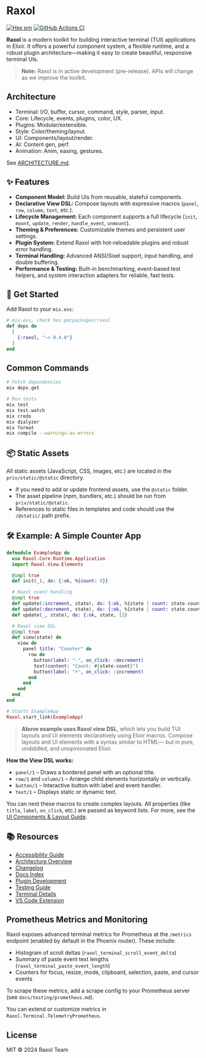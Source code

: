# Raxol

[![Hex pm](https://img.shields.io/hexpm/v/raxol.svg)](https://hex.pm/packages/raxol)
[![GitHub Actions CI](https://github.com/Hydepwns/raxol/actions/workflows/ci.yml/badge.svg)](https://github.com/Hydepwns/raxol/actions/workflows/ci.yml)

**Raxol** is a modern toolkit for building interactive terminal (TUI) applications in Elixir.
It offers a powerful component system, a flexible runtime, and a robust plugin architecture—making it easy to create beautiful, responsive terminal UIs.

> **Note:** Raxol is in active development (pre-release).
> APIs will change as we improve the toolkit.
>
> <!-- TODO: Add a screenshot or GIF demo here -->

## Architecture

- Terminal: I/O, buffer, cursor, command, style, parser, input.
- Core: Lifecycle, events, plugins, color, UX.
- Plugins: Modular/extensible.
- Style: Color/theming/layout.
- UI: Components/layout/render.
- AI: Content gen, perf.
- Animation: Anim, easing, gestures.

See [ARCHITECTURE.md](docs/ARCHITECTURE.md).

## ✨ Features

- **Component Model:** Build UIs from reusable, stateful components.
- **Declarative View DSL:** Compose layouts with expressive macros (`panel`, `row`, `column`, `text`, etc.).
- **Lifecycle Management:** Each component supports a full lifecycle (`init`, `mount`, `update`, `render`, `handle_event`, `unmount`).
- **Theming & Preferences:** Customizable themes and persistent user settings.
- **Plugin System:** Extend Raxol with hot-reloadable plugins and robust error handling.
- **Terminal Handling:** Advanced ANSI/Sixel support, input handling, and double buffering.
- **Performance & Testing:** Built-in benchmarking, event-based test helpers, and system interaction adapters for reliable, fast tests.

## 🚀 Get Started

Add Raxol to your `mix.exs`:

```elixir
# mix.exs, check hex.pm/packages/raxol
def deps do
  [
    {:raxol, "~> 0.4.0"}
  ]
end
```

## Common Commands

```bash
# Fetch dependencies
mix deps.get

# Run tests
mix test
mix test.watch
mix credo
mix dialyzer
mix format
mix compile --warnings-as-errors
```

## 📦 Static Assets

All static assets (JavaScript, CSS, images, etc.) are located in the `priv/static/@static` directory.

- If you need to add or update frontend assets, use the `@static` folder.
- The asset pipeline (npm, bundlers, etc.) should be run from `priv/static/@static`.
- References to static files in templates and code should use the `/@static/` path prefix.

## 🛠️ Example: A Simple Counter App

```elixir
defmodule ExampleApp do
  use Raxol.Core.Runtime.Application
  import Raxol.View.Elements

  @impl true
  def init(_), do: {:ok, %{count: 0}}

  # Raxol event handling
  @impl true
  def update(:increment, state), do: {:ok, %{state | count: state.count + 1}, []}
  def update(:decrement, state), do: {:ok, %{state | count: state.count - 1}, []}
  def update(_, state), do: {:ok, state, []}

  # Raxol view DSL
  @impl true
  def view(state) do
    view do
      panel title: "Counter" do
        row do
          button(label: "-", on_click: :decrement)
          text(content: "Count: #{state.count}")
          button(label: "+", on_click: :increment)
        end
      end
    end
  end
end

# Starts ExampleApp
Raxol.start_link(ExampleApp)
```

> **Above example uses Raxol view DSL**, which lets you build TUI layouts and UI elements declaratively using Elixir macros.
> Compose layouts and UI elements with a syntax _similar_ to HTML— but in pure, undiddled, and unopinionated Elixir.

**How the View DSL works:**

- `panel/1` – Draws a bordered panel with an optional title.
- `row/1` and `column/1` – Arrange child elements horizontally or vertically.
- `button/1` – Interactive button with label and event handler.
- `text/1` – Displays static or dynamic text.

You can nest these macros to create complex layouts.
All properties (like `title`, `label`, `on_click`, etc.) are passed as keyword lists.
For more, see the [UI Components & Layout Guide](examples/guides/03_components_and_layout/components/README.md).

## 📚 Resources

- [Accessibility Guide](examples/guides/05_development_and_testing/development/planning/accessibility/accessibility_guide.md)
- [Architecture Overview](docs/ARCHITECTURE.md)
- [Changelog](CHANGELOG.md)
- [Docs Index](docs/README.md)
- [Plugin Development](examples/guides/04_extending_raxol/plugin_development.md)
- [Testing Guide](examples/guides/05_development_and_testing/testing.md)
- [Terminal Details](examples/guides/02_core_concepts/terminal/README.md)
- [VS Code Extension](examples/guides/04_extending_raxol/vscode_extension.md)

## Prometheus Metrics and Monitoring

Raxol exposes advanced terminal metrics for Prometheus at the `/metrics` endpoint (enabled by default in the Phoenix router). These include:

- Histogram of scroll deltas (`raxol_terminal_scroll_event_delta`)
- Summary of paste event text lengths (`raxol_terminal_paste_event_length`)
- Counters for focus, resize, mode, clipboard, selection, paste, and cursor events

To scrape these metrics, add a scrape config to your Prometheus server (see `docs/testing/prometheus.md`).

You can extend or customize metrics in `Raxol.Terminal.TelemetryPrometheus`.

## License

MIT © 2024 Raxol Team
